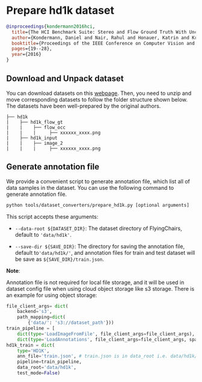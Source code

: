 # Prepare hd1k dataset

<!-- [DATASET] -->

```bibtex
@inproceedings{kondermann2016hci,
  title={The HCI Benchmark Suite: Stereo and Flow Ground Truth With Uncertainties for Urban Autonomous Driving},
  author={Kondermann, Daniel and Nair, Rahul and Honauer, Katrin and Krispin, Karsten and Andrulis, Jonas and Brock, Alexander and Gussefeld, Burkhard and Rahimimoghaddam, Mohsen and Hofmann, Sabine and Brenner, Claus and others},
  booktitle={Proceedings of the IEEE Conference on Computer Vision and Pattern Recognition Workshops},
  pages={19--28},
  year={2016}
}
```

## Download and Unpack dataset

You can download datasets on this [webpage](http://hci-benchmark.iwr.uni-heidelberg.de/). Then, you need to unzip and move corresponding datasets to follow the folder structure shown below. The datasets have been well-prepared by the original authors.

```text
├── hd1k
|    ├── hd1k_flow_gt
|    |    ├── flow_occ
|    |    |     ├── xxxxxx_xxxx.png
|    ├── hd1k_input
|    |    ├── image_2
|    |    |     ├── xxxxxx_xxxx.png
```

## Generate annotation file

We provide a convenient script to generate annotation file, which list all of data samples in the dataset.
You can use the following command to generate annotation file.

```bash
python tools/dataset_converters/prepare_hd1k.py [optional arguments]
```

This script accepts these arguments:

- `--data-root ${DATASET_DIR}`: The dataset directory of FlyingChairs, default to `'data/hd1k'`.

- `--save-dir ${SAVE_DIR}`: The directory for saving the annotation file, default to`'data/hd1k/'`,
  and annotation files for train and test dataset will be save as `${SAVE_DIR}/train.json`.

**Note**:

Annotation file is not required for local file storage, and it will be used in dataset config file when using cloud object storage like s3 storage. There is an example for using object storage:

```python
file_client_args= dict(
    backend='s3',
    path_mapping=dict(
        {'data/': 's3://dataset_path'}))
train_pipeline = [
    dict(type='LoadImageFromFile', file_client_args=file_client_args),
    dict(type='LoadAnnotations', file_client_args=file_client_args, sparse=True)]
hd1k_train = dict(
    type='HD1K',
    ann_file='train.json', # train.json is in data_root i.e. data/hd1k/
    pipeline=train_pipeline,
    data_root='data/hd1k',
    test_mode=False)
```
